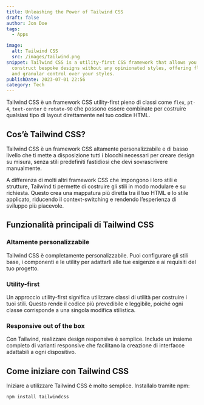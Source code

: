 ```yaml
---
title: Unleashing the Power of Tailwind CSS
draft: false
author: Jon Doe
tags:
  - Apps

image:
  alt: Tailwind CSS
  src: /images/tailwind.png
snippet: Tailwind CSS is a utility-first CSS framework that allows you to
  construct bespoke designs without any opinionated styles, offering flexibility
  and granular control over your styles.
publishDate: 2023-07-01 22:56
category: Tech
---
```


Tailwind CSS è un framework CSS utility-first pieno di classi come `flex`, `pt-4`, `text-center` e `rotate-90` che possono essere combinate per costruire qualsiasi tipo di layout direttamente nel tuo codice HTML.

## Cos’è Tailwind CSS?

Tailwind CSS è un framework CSS altamente personalizzabile e di basso livello che ti mette a disposizione tutti i blocchi necessari per creare design su misura, senza stili predefiniti fastidiosi che devi sovrascrivere manualmente.

A differenza di molti altri framework CSS che impongono i loro stili e strutture, Tailwind ti permette di costruire gli stili in modo modulare e su richiesta. Questo crea una mappatura più diretta tra il tuo HTML e lo stile applicato, riducendo il context-switching e rendendo l’esperienza di sviluppo più piacevole.

## Funzionalità principali di Tailwind CSS

### Altamente personalizzabile

Tailwind CSS è completamente personalizzabile. Puoi configurare gli stili base, i componenti e le utility per adattarli alle tue esigenze e ai requisiti del tuo progetto.

### Utility-first

Un approccio utility-first significa utilizzare classi di utilità per costruire i tuoi stili. Questo rende il codice più prevedibile e leggibile, poiché ogni classe corrisponde a una singola modifica stilistica.

### Responsive out of the box

Con Tailwind, realizzare design responsive è semplice. Include un insieme completo di varianti responsive che facilitano la creazione di interfacce adattabili a ogni dispositivo.

## Come iniziare con Tailwind CSS

Iniziare a utilizzare Tailwind CSS è molto semplice. Installalo tramite npm:

```shell
npm install tailwindcss